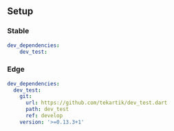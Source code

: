 ## Setup

### Stable
```yaml
dev_dependencies:
    dev_test:
```

### Edge

```yaml
dev_dependencies:
  dev_test:
    git:
      url: https://github.com/tekartik/dev_test.dart
      path: dev_test
      ref: develop
    version: '>=0.13.3+1'
```